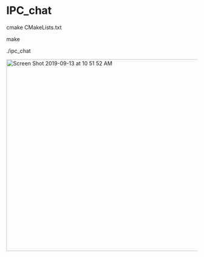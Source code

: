# IPC_chat

cmake CMakeLists.txt

make

./ipc_chat

<img width="506" alt="Screen Shot 2019-09-13 at 10 51 52 AM" src="https://user-images.githubusercontent.com/37712616/65163893-7fe73180-da44-11e9-944d-f61663497ec0.png">
